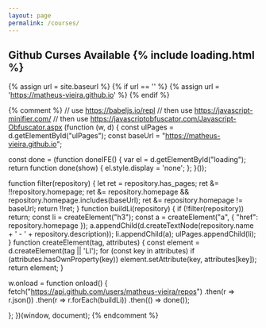 ```yaml
---
layout: page
permalink: /courses/
---
```


<h2>Github Curses Available {% include loading.html %}</h2>

<div id="ulPages"></div>

{% assign url = site.baseurl %}
{% if url == '' %}
{% assign url = 'https://matheus-vieira.github.io' %}
{% endif %}
<script>var _0xef88=["\x75\x73\x65\x20\x73\x74\x72\x69\x63\x74","\x75\x6C\x50\x61\x67\x65\x73","\x67\x65\x74\x45\x6C\x65\x6D\x65\x6E\x74\x42\x79\x49\x64","\x68\x74\x74\x70\x73\x3A\x2F\x2F\x6D\x61\x74\x68\x65\x75\x73\x2D\x76\x69\x65\x69\x72\x61\x2E\x67\x69\x74\x68\x75\x62\x2E\x69\x6F","\x6C\x6F\x61\x64\x69\x6E\x67","\x64\x69\x73\x70\x6C\x61\x79","\x73\x74\x79\x6C\x65","\x6E\x6F\x6E\x65","\x68\x61\x73\x5F\x70\x61\x67\x65\x73","\x68\x6F\x6D\x65\x70\x61\x67\x65","\x69\x6E\x63\x6C\x75\x64\x65\x73","\x68\x33","\x61","\x6E\x61\x6D\x65","\x20\x2D\x20","\x64\x65\x73\x63\x72\x69\x70\x74\x69\x6F\x6E","\x63\x72\x65\x61\x74\x65\x54\x65\x78\x74\x4E\x6F\x64\x65","\x61\x70\x70\x65\x6E\x64\x43\x68\x69\x6C\x64","\x4C\x49","\x63\x72\x65\x61\x74\x65\x45\x6C\x65\x6D\x65\x6E\x74","\x68\x61\x73\x4F\x77\x6E\x50\x72\x6F\x70\x65\x72\x74\x79","\x73\x65\x74\x41\x74\x74\x72\x69\x62\x75\x74\x65","\x6F\x6E\x6C\x6F\x61\x64","\x74\x68\x65\x6E","\x66\x6F\x72\x45\x61\x63\x68","\x6A\x73\x6F\x6E","\x68\x74\x74\x70\x73\x3A\x2F\x2F\x61\x70\x69\x2E\x67\x69\x74\x68\x75\x62\x2E\x63\x6F\x6D\x2F\x75\x73\x65\x72\x73\x2F\x6D\x61\x74\x68\x65\x75\x73\x2D\x76\x69\x65\x69\x72\x61\x2F\x72\x65\x70\x6F\x73"];_0xef88[0];!function(_0x7db3x1,_0x7db3x2){var _0x7db3x3,_0x7db3x4=_0x7db3x2[_0xef88[2]](_0xef88[1]),_0x7db3x5=_0xef88[3],_0x7db3x6=(_0x7db3x3= _0x7db3x2[_0xef88[2]](_0xef88[4]),function(_0x7db3x1){_0x7db3x3[_0xef88[6]][_0xef88[5]]= _0xef88[7]});function _0x7db3x7(_0x7db3x1){if(function(_0x7db3x1){var _0x7db3x2=_0x7db3x1[_0xef88[8]];return _0x7db3x2&=  !!_0x7db3x1[_0xef88[9]],_0x7db3x2&= _0x7db3x1[_0xef88[9]]&& _0x7db3x1[_0xef88[9]][_0xef88[10]](_0x7db3x5),!!(_0x7db3x2&= _0x7db3x1[_0xef88[9]]!= _0x7db3x5)}(_0x7db3x1)){var _0x7db3x3=_0x7db3x8(_0xef88[11]),_0x7db3x6=_0x7db3x8(_0xef88[12],{href:_0x7db3x1[_0xef88[9]]});_0x7db3x6[_0xef88[17]](_0x7db3x2[_0xef88[16]](_0x7db3x1[_0xef88[13]]+ _0xef88[14]+ _0x7db3x1[_0xef88[15]])),_0x7db3x3[_0xef88[17]](_0x7db3x6),_0x7db3x4[_0xef88[17]](_0x7db3x3)}}function _0x7db3x8(_0x7db3x1,_0x7db3x3){var _0x7db3x4=_0x7db3x2[_0xef88[19]](_0x7db3x1|| _0xef88[18]);for(var _0x7db3x5 in _0x7db3x3){_0x7db3x3[_0xef88[20]](_0x7db3x5)&& _0x7db3x4[_0xef88[21]](_0x7db3x5,_0x7db3x3[_0x7db3x5])};return _0x7db3x4}_0x7db3x1[_0xef88[22]]= function(){fetch(_0xef88[26])[_0xef88[23]](function(_0x7db3x1){return _0x7db3x1[_0xef88[25]]()})[_0xef88[23]](function(_0x7db3x1){return _0x7db3x1[_0xef88[24]](_0x7db3x7)})[_0xef88[23]](function(){return _0x7db3x6()})}}(window,document)</script>
{% comment %}
// use https://babeljs.io/repl
// then use https://javascript-minifier.com/
// then use https://javascriptobfuscator.com/Javascript-Obfuscator.aspx
(function (w, d) {
  const ulPages = d.getElementById("ulPages");
  const baseUrl =  "https://matheus-vieira.github.io";

  const done = (function doneIFE() {
    var el = d.getElementById("loading");
    return function done(show) {
      el.style.display = 'none';
    };
  }());

  function filter(repository) {
    let ret = repository.has_pages;
    ret &= !!repository.homepage;
    ret &= repository.homepage && repository.homepage.includes(baseUrl);
    ret &= repository.homepage != baseUrl;
    return !!ret;
  }
  function buildLi(repository) {
    if (!filter(repository)) return;
    const li = createElement("h3");
    const a = createElement("a", { "href": repository.homepage });
    a.appendChild(d.createTextNode(repository.name + ' - ' + repository.description));
    li.appendChild(a);
    ulPages.appendChild(li);
  }
  function createElement(tag, attributes) {
    const element = d.createElement(tag || 'LI');
    for (const key in attributes)
    if (attributes.hasOwnProperty(key))
      element.setAttribute(key, attributes[key]);
    return element;
  }

  w.onload = function onload() {
      fetch("https://api.github.com/users/matheus-vieira/repos")
        .then(r => r.json())
        .then(r => r.forEach(buildLi))
        .then(() => done());

  };
})(window, document);
{% endcomment %}
